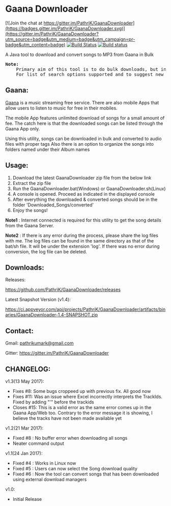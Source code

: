 # Gaana Downloader

[![Join the chat at https://gitter.im/PathriK/GaanaDownloader](https://badges.gitter.im/PathriK/GaanaDownloader.svg)](https://gitter.im/PathriK/GaanaDownloader?utm_source=badge&utm_medium=badge&utm_campaign=pr-badge&utm_content=badge) [![Build Status](https://travis-ci.org/PathriK/GaanaDownloader.svg?branch=master)](https://travis-ci.org/PathriK/GaanaDownloader) [![Build status](https://ci.appveyor.com/api/projects/status/32jy46yxmtve2yav?svg=true)](https://ci.appveyor.com/project/PathriK/gaanadownloader)


A Java tool to download and convert songs to MP3 from Gaana in Bulk

<pre>
<b>Note:</b>
    Primary aim of this tool is to do bulk downloads, but individual downloads will also be supported in future. 
    For list of search options supported and to suggest new features, kindly take a look at Issue <a href="https://github.com/PathriK/GaanaDownloader/issues/2">#2</a>
</pre>

## Gaana:

[Gaana](http://gaana.com/) is a music streaming free service. There are also mobile Apps that allow users to listen to music for free in their mobiles. 

The mobile App features unlimited download of songs for a small amount of fee. The catch here is that the downloaded songs can be listed through the Gaana App only. 

Using this utility, songs can be downloaded in bulk and converted to audio files with proper tags
Also there is an option to organize the songs into folders named under their Album names

## Usage:

1. Download the latest GaanaDownloader zip file from the below link
2. Extract the zip file
3. Run the GaanaDownloader.bat(Windows) or GaanaDownloader.sh(Linux)
4. A console is opened. Proceed as indicated in the displayed console
5. After everything the downloaded & converted songs should be in the folder 'Downloaded_Songs/converted'
6. Enjoy the songs!

**Note1** : Internet connected is required for this utility to get the song details from the Gaana Server.

**Note2** : If there is any error during the process, please share the log files with me. The log files can be found in the same directory as that of the bat/sh file. It will be under the extension 'log'. If there was no error during conversion, the log file can be deleted. 
	
## Downloads:

Releases:

https://github.com/PathriK/GaanaDownloader/releases

Latest Snapshot Version (v1.4):

https://ci.appveyor.com/api/projects/PathriK/GaanaDownloader/artifacts/binaries/GaanaDownloader-1.4-SNAPSHOT.zip

## Contact:
Gmail: pathrikumark@gmail.com

Gitter: https://gitter.im/PathriK/GaanaDownloader

## CHANGELOG:
v1.3(13 May 2017):
- Fixes #8: Some bugs croppeed up with previous fix. All good now
- Fixes #11: Was an issue where Excel incorrectly interprets the TrackIds. Fixed by adding "'" before the trackids
- Closes #15: This is a valid error as the same error comes up in the Gaana App/Web too. Contrary to the error message it is showing, I believe the tracks have not been made available yet

v1.2(21 Mar 2017):
- Fixed #8 : No buffer error when downloading all songs
- Neater command output

v1.1(24 Jan 2017):
- Fixed #4 : Works in Linux now
- Fixed #5 : Users can now select the Song download quality
- Fixed #6 : Now the tool can convert songs that has been downloaded using external download managers

v1.0:
- Initial Release
